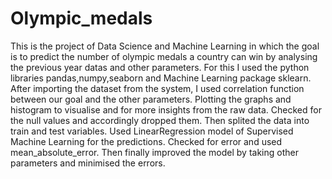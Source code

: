 # Olympic_medals
This is the project of Data Science and Machine Learning in which the goal is to predict the number of olympic medals a country can win by analysing the previous year datas and other parameters.
For this I used the python libraries pandas,numpy,seaborn and Machine Learning package sklearn.
After importing the dataset from the system, I used correlation function between our goal and the other parameters.
Plotting the graphs and histogram to visualise and for more insights from the raw data.
Checked for the null values and accordingly dropped them.
Then splited the data into train and test variables.
Used LinearRegression model of Supervised Machine Learning for the predictions.
Checked for error and used mean_absolute_error.
Then finally improved the model by taking other parameters and minimised the errors.

